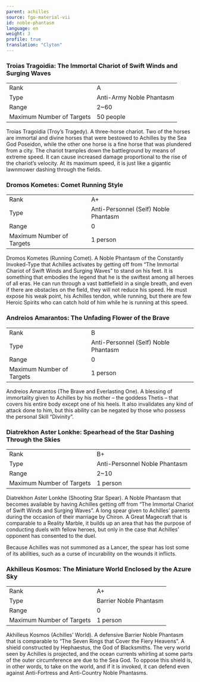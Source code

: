 ```yaml
---
parent: achilles
source: fgo-material-vii
id: noble-phantasm
language: en
weight: 3
profile: true
translation: "Clyton"
---
```


### Troias Tragoidia: The Immortal Chariot of Swift Winds and Surging Waves

<table>
  <tr><td>Rank</td><td>A</td></tr>
  <tr><td>Type</td><td>Anti-Army Noble Phantasm</td></tr>
  <tr><td>Range</td><td>2~60</td></tr>
  <tr><td>Maximum Number of Targets</td><td>50 people</td></tr>
</table>

Troias Tragoidia (Troy’s Tragedy). A three-horse chariot. Two of the horses are immortal and divine horses that were bestowed to Achilles by the Sea God Poseidon, while the other one horse is a fine horse that was plundered from a city. The chariot tramples down the battleground by means of extreme speed. It can cause increased damage proportional to the rise of the chariot’s velocity. At its maximum speed, it is just like a gigantic lawnmower dashing through the fields.

### Dromos Kometes: Comet Running Style

<table>
  <tr><td>Rank</td><td>A+</td></tr>
  <tr><td>Type</td><td>Anti-Personnel (Self) Noble Phantasm</td></tr>
  <tr><td>Range</td><td>0</td></tr>
  <tr><td>Maximum Number of Targets</td><td>1 person</td></tr>
</table>

Dromos Kometes (Running Comet). A Noble Phantasm of the Constantly Invoked-Type that Achilles activates by getting off from “The Immortal Chariot of Swift Winds and Surging Waves” to stand on his feet. It is something that embodies the legend that he is the swiftest among all heroes of all eras. He can run through a vast battlefield in a single breath, and even if there are obstacles on the field, they will not reduce his speed. He must expose his weak point, his Achilles tendon, while running, but there are few Heroic Spirits who can catch hold of him while he is running at this speed.

### Andreios Amarantos: The Unfading Flower of the Brave

<table>
  <tr><td>Rank</td><td>B</td></tr>
  <tr><td>Type</td><td>Anti-Personnel (Self) Noble Phantasm</td></tr>
  <tr><td>Range</td><td>0</td></tr>
  <tr><td>Maximum Number of Targets</td><td>1 person</td></tr>
</table>

Andreios Amarantos (The Brave and Everlasting One). A blessing of immortality given to Achilles by his mother – the goddess Thetis – that covers his entire body except one of his heels. It also invalidates any kind of attack done to him, but this ability can be negated by those who possess the personal Skill “Divinity”.

### Diatrekhon Aster Lonkhe: Spearhead of the Star Dashing Through the Skies

<table>
  <tr><td>Rank</td><td>B+</td></tr>
  <tr><td>Type</td><td>Anti-Personnel Noble Phantasm</td></tr>
  <tr><td>Range</td><td>2~10</td></tr>
  <tr><td>Maximum Number of Targets</td><td>1 person</td></tr>
</table>

Diatrekhon Aster Lonkhe (Shooting Star Spear). A Noble Phantasm that becomes available by having Achilles getting off from “The Immortal Chariot of Swift Winds and Surging Waves”. A long spear given to Achilles’ parents during the occasion of their marriage by Chiron. A Great Magecraft that is comparable to a Reality Marble, it builds up an area that has the purpose of conducting duels with fellow heroes, but only in the case that Achilles’ opponent has consented to the duel.

Because Achilles was not summoned as a Lancer, the spear has lost some of its abilities, such as a curse of incurability on the wounds it inflicts.

### Akhilleus Kosmos: The Miniature World Enclosed by the Azure Sky

<table>
  <tr><td>Rank</td><td>A+</td></tr>
  <tr><td>Type</td><td>Barrier Noble Phantasm</td></tr>
  <tr><td>Range</td><td>0</td></tr>
  <tr><td>Maximum Number of Targets</td><td>1 person</td></tr>
</table>

Akhilleus Kosmos (Achilles’ World). A defensive Barrier Noble Phantasm that is comparable to “The Seven Rings that Cover the Fiery Heavens”. A shield constructed by Hephaestus, the God of Blacksmiths. The very world seen by Achilles is projected, and the ocean currents whirling at some parts of the outer circumference are due to the Sea God. To oppose this shield is, in other words, to take on the world, and if it is invoked, it can defend even against Anti-Fortress and Anti-Country Noble Phantasms.
